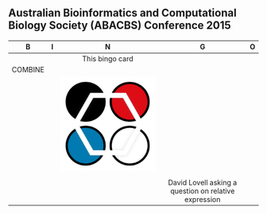 ## Australian Bioinformatics and Computational Biology Society (ABACBS) Conference 2015

| B                | I                       | N                                                       | G                                                   | O                    |  
| :-----------:    | :-------------:         | :-------------:                                         | :-------------:                                     | :-------------:      |  
| |                  |        This bingo card                             |          |  
|COMBINE   |  |                |        |                |  
|         |               | <a href="http://www.abacbs.org/conference"><img src="abacbs.png"></a> |        |  |  
|     |          |                    |      |             |  
|       |      |    | David Lovell asking a <br>question on relative expression  |     |  
